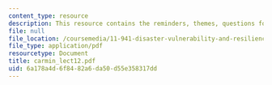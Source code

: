 ```yaml
---
content_type: resource
description: This resource contains the reminders, themes, questions for the course.
file: null
file_location: /coursemedia/11-941-disaster-vulnerability-and-resilience-spring-2005/6a178a4d6f8482a6da50d55e358317dd_carmin_lect12.pdf
file_type: application/pdf
resourcetype: Document
title: carmin_lect12.pdf
uid: 6a178a4d-6f84-82a6-da50-d55e358317dd
---
```

